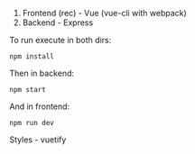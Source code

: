 1. Frontend (rec) - Vue (vue-cli with webpack)
2. Backend - Express 

To run execute in both dirs:
```
npm install
```
Then in backend:
```
npm start
```
And in frontend:
```
npm run dev
```

Styles - vuetify
